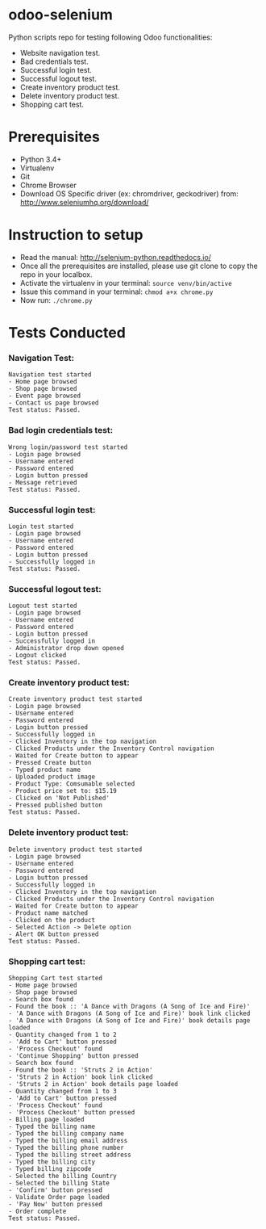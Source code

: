 # odoo-selenium
Python scripts repo for testing following Odoo functionalities:
- Website navigation test.
- Bad credentials test.
- Successful login test.
- Successful logout test.
- Create inventory product test.
- Delete inventory product test.
- Shopping cart test.

# Prerequisites
- Python 3.4+
- Virtualenv
- Git
- Chrome Browser
- Download OS Specific driver (ex: chromdriver, geckodriver) from: http://www.seleniumhq.org/download/

# Instruction to setup
- Read the manual: http://selenium-python.readthedocs.io/
- Once all the prerequisites are installed, please use git clone to copy the repo in your localbox.
- Activate the virtualenv in your terminal: `source venv/bin/active`
- Issue this command in your terminal: `chmod a+x chrome.py`
- Now run: `./chrome.py`

# Tests Conducted
### Navigation Test:
  ```
  Navigation test started
  - Home page browsed
  - Shop page browsed
  - Event page browsed
  - Contact us page browsed
  Test status: Passed.
  ```
### Bad login credentials test:
  ```
  Wrong login/password test started
  - Login page browsed
  - Username entered
  - Password entered
  - Login button pressed
  - Message retrieved
  Test status: Passed.
  ```
### Successful login test:
  ```
  Login test started
  - Login page browsed
  - Username entered
  - Password entered
  - Login button pressed
  - Successfully logged in
  Test status: Passed.
  ```
### Successful logout test:
  ```
  Logout test started
  - Login page browsed
  - Username entered
  - Password entered
  - Login button pressed
  - Successfully logged in
  - Administrator drop down opened
  - Logout clicked
  Test status: Passed.
  ```
### Create inventory product test:
  ```
  Create inventory product test started
  - Login page browsed
  - Username entered
  - Password entered
  - Login button pressed
  - Successfully logged in
  - Clicked Inventory in the top navigation
  - Clicked Products under the Inventory Control navigation
  - Waited for Create button to appear
  - Pressed Create button
  - Typed product name
  - Uploaded product image
  - Product Type: Comsumable selected
  - Product price set to: $15.19
  - Clicked on 'Not Published'
  - Pressed published button
  Test status: Passed.
  ```
### Delete inventory product test:
  ```
  Delete inventory product test started
  - Login page browsed
  - Username entered
  - Password entered
  - Login button pressed
  - Successfully logged in
  - Clicked Inventory in the top navigation
  - Clicked Products under the Inventory Control navigation
  - Waited for Create button to appear
  - Product name matched
  - Clicked on the product
  - Selected Action -> Delete option
  - Alert OK button pressed
  Test status: Passed.
  ```
### Shopping cart test:
  ```
  Shopping Cart test started
  - Home page browsed
  - Shop page browsed
  - Search box found
  - Found the book :: 'A Dance with Dragons (A Song of Ice and Fire)'
  - 'A Dance with Dragons (A Song of Ice and Fire)' book link clicked
  - 'A Dance with Dragons (A Song of Ice and Fire)' book details page loaded
  - Quantity changed from 1 to 2
  - 'Add to Cart' button pressed
  - 'Process Checkout' found
  - 'Continue Shopping' button pressed
  - Search box found
  - Found the book :: 'Struts 2 in Action'
  - 'Struts 2 in Action' book link clicked
  - 'Struts 2 in Action' book details page loaded
  - Quantity changed from 1 to 3
  - 'Add to Cart' button pressed
  - 'Process Checkout' found
  - 'Process Checkout' button pressed
  - Billing page loaded
  - Typed the billing name
  - Typed the billing company name
  - Typed the billing email address
  - Typed the billing phone number
  - Typed the billing street address
  - Typed the billing city
  - Typed billing zipcode
  - Selected the billing Country
  - Selected the billing State
  - 'Confirm' button pressed
  - Validate Order page loaded
  - 'Pay Now' button pressed
  - Order complete
  Test status: Passed.
  ```
